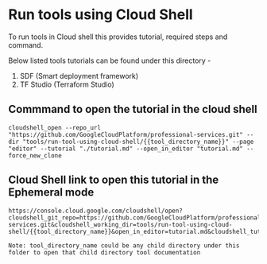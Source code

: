 # Run tools using Cloud Shell

To run tools in Cloud shell this provides tutorial,  required steps and command. 

Below listed tools tutorials can be found under this directory -

1. SDF (Smart deployment framework)
2. TF Studio (Terraform Studio)

## Commmand to open the tutorial in the cloud shell 
```
cloudshell_open --repo_url "https://github.com/GoogleCloudPlatform/professional-services.git" --dir "tools/run-tool-using-cloud-shell/{{tool_directory_name}}" --page "editor" --tutorial "./tutorial.md" --open_in_editor "tutorial.md" --force_new_clone
```

## Cloud Shell link to open this tutorial in the Ephemeral mode
```
https://console.cloud.google.com/cloudshell/open?cloudshell_git_repo=https://github.com/GoogleCloudPlatform/professional-services.git&cloudshell_working_dir=tools/run-tool-using-cloud-shell/{{tool_directory_name}}&open_in_editor=tutorial.md&cloudshell_tutorial=./tutorial.md

```

`Note: tool_directory_name could be any child directory under this folder to open that child directory tool documentation`



